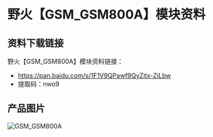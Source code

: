[](index)

# 野火【GSM_GSM800A】模块资料

## 资料下载链接
野火【GSM_GSM800A】模块资料链接：
* https://pan.baidu.com/s/1F1V9QPawf9QyZitx-ZiLbw 
* 提取码：nwo9 

## 产品图片
![GSM_GSM800A](https://raw.githubusercontent.com/wiki/Embdefire/products/images/模块产品/GSM/GSM_GSM800A.jpg)